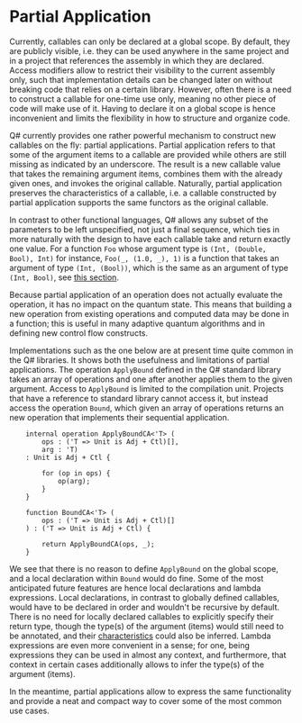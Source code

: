# Partial Application

Currently, callables can only be declared at a global scope. By default, they are publicly visible, i.e. they can be used anywhere in the same project and in a project that references the assembly in which they are declared. Access modifiers allow to restrict their visibility to the current assembly only, such that implementation details can be changed later on without breaking code that relies on a certain library. However, often there is a need to construct a callable for one-time use only, meaning no other piece of code will make use of it. Having to declare it on a global scope is hence inconvenient and limits the flexibility in how to structure and organize code. 

Q# currently provides one rather powerful mechanism to construct new callables on the fly: partial applications. Partial application refers to that some of the argument items to a callable are provided while others are still missing as indicated by an underscore. The result is a new callable value that takes the remaining argument items, combines them with the already given ones, and invokes the original callable. Naturally, partial application preserves the characteristics of a callable, i.e. a callable constructed by partial application supports the same functors as the original callable. 

In contrast to other functional languages, Q# allows any subset of the parameters to be left unspecified, not just a final sequence, which ties in more naturally with the design to have each callable take and return exactly one value. 
For a function `Foo` whose argument type is `(Int, (Double, Bool), Int)` for instance, `Foo(_, (1.0, _), 1)` is a function that takes an argument of type `(Int, (Bool))`, which is the same as an argument of type `(Int, Bool)`, see [this section](https://github.com/microsoft/qsharp-language/blob/main/Specifications/Language/4_TypeSystem/SingletonTupleEquivalence.md).

Because partial application of an operation does not actually evaluate the operation, it has
no impact on the quantum state. This means that building a new operation from existing operations and computed data may be done in a function; this is useful in many adaptive quantum algorithms and in defining new control flow constructs.

Implementations such as the one below are at present time quite common in the Q# libraries. It shows both the usefulness and limitations of partial applications. The operation `ApplyBound` defined in the Q# standard library takes an array of operations and one after another applies them to the given argument. Access to `ApplyBound` is limited to the compilation unit. Projects that have a reference to standard library cannot access it, but instead access the operation `Bound`, which given an array of operations returns an new operation that implements their sequential application. 

```qsharp
    internal operation ApplyBoundCA<'T> (
        ops : ('T => Unit is Adj + Ctl)[], 
        arg : 'T) 
    : Unit is Adj + Ctl {

        for (op in ops) {
            op(arg);
        }
    }

    function BoundCA<'T> (
        ops : ('T => Unit is Adj + Ctl)[]
    ) : ('T => Unit is Adj + Ctl) {

        return ApplyBoundCA(ops, _);
    }    
```

We see that there is no reason to define `ApplyBound` on the global scope, and a local declaration within `Bound` would do fine. Some of the most anticipated future features are hence local declarations and lambda expressions. Local declarations, in contrast to globally defined callables, would have to be declared in order and wouldn't be recursive by default. There is no need for locally declared callables to explicitly specify their return type, though the type(s) of the argument (items) would still need to be annotated, and their [characteristics](https://github.com/microsoft/qsharp-language/blob/main/Specifications/Language/4_TypeSystem/OperationsAndFunctions.md#operation-characteristics) could also be inferred. Lambda expressions are even more convenient in a sense; for one, being expressions they can be used in almost any context, and furthermore, that context in certain cases additionally allows to infer the type(s) of the argument (items). 

In the meantime, partial applications allow to express the same functionality and provide a neat and compact way to cover some of the most common use cases. 
